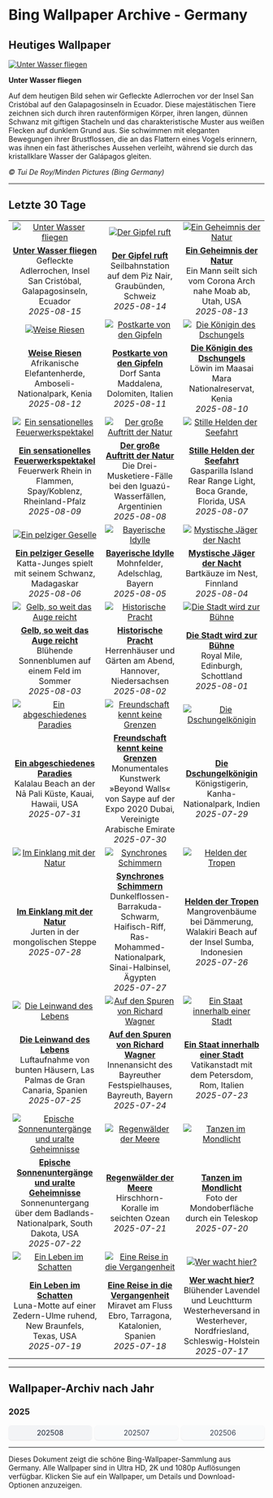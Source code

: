# Bing Wallpaper Archive - Germany

## Heutiges Wallpaper

[![Unter Wasser fliegen](https://www.bing.com/th?id=OHR.SpottedEagleRay_DE-DE1512505039_UHD.jpg&pid=hp&w=2560)](https://bing.codexun.com/de/detail/20250815)

**Unter Wasser fliegen**

Auf dem heutigen Bild sehen wir Gefleckte Adlerrochen vor der Insel San Cristóbal auf den Galapagosinseln in Ecuador. Diese majestätischen Tiere zeichnen sich durch ihren rautenförmigen Körper, ihren langen, dünnen Schwanz mit giftigen Stacheln und das charakteristische Muster aus weißen Flecken auf dunklem Grund aus. Sie schwimmen mit eleganten Bewegungen ihrer Brustflossen, die an das Flattern eines Vogels erinnern, was ihnen ein fast ätherisches Aussehen verleiht, während sie durch das kristallklare Wasser der Galápagos gleiten.

*© Tui De Roy/Minden Pictures (Bing Germany)*

---

## Letzte 30 Tage

| | | |
|:---:|:---:|:---:|
| [![Unter Wasser fliegen](https://www.bing.com/th?id=OHR.SpottedEagleRay_DE-DE1512505039_UHD.jpg&pid=hp&w=2560)](https://bing.codexun.com/de/detail/20250815) | [![Der Gipfel ruft](https://www.bing.com/th?id=OHR.PizNairPeak_DE-DE6932582005_UHD.jpg&pid=hp&w=2560)](https://bing.codexun.com/de/detail/20250814) | [![Ein Geheimnis der Natur](https://www.bing.com/th?id=OHR.CoronaArch_DE-DE6360631129_UHD.jpg&pid=hp&w=2560)](https://bing.codexun.com/de/detail/20250813) | 
| **[Unter Wasser fliegen](https://bing.codexun.com/de/detail/20250815)**<br>Gefleckte Adlerrochen, Insel San Cristóbal, Galapagosinseln, Ecuador<br>*2025-08-15* | **[Der Gipfel ruft](https://bing.codexun.com/de/detail/20250814)**<br>Seilbahnstation auf dem Piz Nair, Graubünden, Schweiz<br>*2025-08-14* | **[Ein Geheimnis der Natur](https://bing.codexun.com/de/detail/20250813)**<br>Ein Mann seilt sich vom Corona Arch nahe Moab ab, Utah, USA<br>*2025-08-13* | 
| [![Weise Riesen](https://www.bing.com/th?id=OHR.KenyaElephants_DE-DE2871911456_UHD.jpg&pid=hp&w=2560)](https://bing.codexun.com/de/detail/20250812) | [![Postkarte von den Gipfeln](https://www.bing.com/th?id=OHR.SantaMaddalena_DE-DE0481980193_UHD.jpg&pid=hp&w=2560)](https://bing.codexun.com/de/detail/20250811) | [![Die Königin des Dschungels](https://www.bing.com/th?id=OHR.LionessKenya_DE-DE2649439524_UHD.jpg&pid=hp&w=2560)](https://bing.codexun.com/de/detail/20250810) | 
| **[Weise Riesen](https://bing.codexun.com/de/detail/20250812)**<br>Afrikanische Elefantenherde, Amboseli-Nationalpark, Kenia<br>*2025-08-12* | **[Postkarte von den Gipfeln](https://bing.codexun.com/de/detail/20250811)**<br>Dorf Santa Maddalena, Dolomiten, Italien<br>*2025-08-11* | **[Die Königin des Dschungels](https://bing.codexun.com/de/detail/20250810)**<br>Löwin im Maasai Mara Nationalreservat, Kenia<br>*2025-08-10* | 
| [![Ein sensationelles Feuerwerkspektakel](https://www.bing.com/th?id=OHR.RhineFirework_DE-DE3111105918_UHD.jpg&pid=hp&w=2560)](https://bing.codexun.com/de/detail/20250809) | [![Der große Auftritt der Natur](https://www.bing.com/th?id=OHR.IguazuArgentina_DE-DE9260087426_UHD.jpg&pid=hp&w=2560)](https://bing.codexun.com/de/detail/20250808) | [![Stille Helden der Seefahrt](https://www.bing.com/th?id=OHR.GasparillaLight_DE-DE5398633166_UHD.jpg&pid=hp&w=2560)](https://bing.codexun.com/de/detail/20250807) | 
| **[Ein sensationelles Feuerwerkspektakel](https://bing.codexun.com/de/detail/20250809)**<br>Feuerwerk Rhein in Flammen, Spay/Koblenz, Rheinland-Pfalz<br>*2025-08-09* | **[Der große Auftritt der Natur](https://bing.codexun.com/de/detail/20250808)**<br>Die Drei-Musketiere-Fälle bei den Iguazú-Wasserfällen, Argentinien<br>*2025-08-08* | **[Stille Helden der Seefahrt](https://bing.codexun.com/de/detail/20250807)**<br>Gasparilla Island Rear Range Light, Boca Grande, Florida, USA<br>*2025-08-07* | 
| [![Ein pelziger Geselle](https://www.bing.com/th?id=OHR.BabyLemur_DE-DE7888318090_UHD.jpg&pid=hp&w=2560)](https://bing.codexun.com/de/detail/20250806) | [![Bayerische Idylle](https://www.bing.com/th?id=OHR.PoppyfieldAdelschlag_DE-DE8788732067_UHD.jpg&pid=hp&w=2560)](https://bing.codexun.com/de/detail/20250805) | [![Mystische Jäger der Nacht](https://www.bing.com/th?id=OHR.LaplandOwl_DE-DE9006060436_UHD.jpg&pid=hp&w=2560)](https://bing.codexun.com/de/detail/20250804) | 
| **[Ein pelziger Geselle](https://bing.codexun.com/de/detail/20250806)**<br>Katta-Junges spielt mit seinem Schwanz, Madagaskar<br>*2025-08-06* | **[Bayerische Idylle](https://bing.codexun.com/de/detail/20250805)**<br>Mohnfelder, Adelschlag, Bayern<br>*2025-08-05* | **[Mystische Jäger der Nacht](https://bing.codexun.com/de/detail/20250804)**<br>Bartkäuze im Nest, Finnland<br>*2025-08-04* | 
| [![Gelb, so weit das Auge reicht](https://www.bing.com/th?id=OHR.HappySunflower_DE-DE9238055118_UHD.jpg&pid=hp&w=2560)](https://bing.codexun.com/de/detail/20250803) | [![Historische Pracht](https://www.bing.com/th?id=OHR.HerrenhaeuserHannover_DE-DE9700830017_UHD.jpg&pid=hp&w=2560)](https://bing.codexun.com/de/detail/20250802) | [![Die Stadt wird zur Bühne](https://www.bing.com/th?id=OHR.EdinburghFringe_DE-DE9968170483_UHD.jpg&pid=hp&w=2560)](https://bing.codexun.com/de/detail/20250801) | 
| **[Gelb, so weit das Auge reicht](https://bing.codexun.com/de/detail/20250803)**<br>Blühende Sonnenblumen auf einem Feld im Sommer<br>*2025-08-03* | **[Historische Pracht](https://bing.codexun.com/de/detail/20250802)**<br>Herrenhäuser und Gärten am Abend, Hannover, Niedersachsen<br>*2025-08-02* | **[Die Stadt wird zur Bühne](https://bing.codexun.com/de/detail/20250801)**<br>Royal Mile, Edinburgh, Schottland<br>*2025-08-01* | 
| [![Ein abgeschiedenes Paradies](https://www.bing.com/th?id=OHR.NaPaliKauai_DE-DE7014828359_UHD.jpg&pid=hp&w=2560)](https://bing.codexun.com/de/detail/20250731) | [![Freundschaft kennt keine Grenzen](https://www.bing.com/th?id=OHR.SaypeDubai_DE-DE6760709663_UHD.jpg&pid=hp&w=2560)](https://bing.codexun.com/de/detail/20250730) | [![Die Dschungelkönigin](https://www.bing.com/th?id=OHR.TigerDay_DE-DE7296947889_UHD.jpg&pid=hp&w=2560)](https://bing.codexun.com/de/detail/20250729) | 
| **[Ein abgeschiedenes Paradies](https://bing.codexun.com/de/detail/20250731)**<br>Kalalau Beach an der Nā Pali Küste, Kauai, Hawaii, USA<br>*2025-07-31* | **[Freundschaft kennt keine Grenzen](https://bing.codexun.com/de/detail/20250730)**<br>Monumentales Kunstwerk »Beyond Walls« von Saype auf der Expo 2020 Dubai, Vereinigte Arabische Emirate<br>*2025-07-30* | **[Die Dschungelkönigin](https://bing.codexun.com/de/detail/20250729)**<br>Königstigerin, Kanha-Nationalpark, Indien<br>*2025-07-29* | 
| [![Im Einklang mit der Natur](https://www.bing.com/th?id=OHR.MongoliaYurts_DE-DE5983216675_UHD.jpg&pid=hp&w=2560)](https://bing.codexun.com/de/detail/20250728) | [![Synchrones Schimmern](https://www.bing.com/th?id=OHR.BlackfinBarracuda_DE-DE5710611584_UHD.jpg&pid=hp&w=2560)](https://bing.codexun.com/de/detail/20250727) | [![Helden der Tropen](https://www.bing.com/th?id=OHR.MangroveTwilight_DE-DE5475424156_UHD.jpg&pid=hp&w=2560)](https://bing.codexun.com/de/detail/20250726) | 
| **[Im Einklang mit der Natur](https://bing.codexun.com/de/detail/20250728)**<br>Jurten in der mongolischen Steppe<br>*2025-07-28* | **[Synchrones Schimmern](https://bing.codexun.com/de/detail/20250727)**<br>Dunkelflossen-Barrakuda-Schwarm, Haifisch-Riff, Ras-Mohammed-Nationalpark, Sinai-Halbinsel, Ägypten<br>*2025-07-27* | **[Helden der Tropen](https://bing.codexun.com/de/detail/20250726)**<br>Mangrovenbäume bei Dämmerung, Walakiri Beach auf der Insel Sumba, Indonesien<br>*2025-07-26* | 
| [![Die Leinwand des Lebens](https://www.bing.com/th?id=OHR.LasPalmas_DE-DE5219971738_UHD.jpg&pid=hp&w=2560)](https://bing.codexun.com/de/detail/20250725) | [![Auf den Spuren von Richard Wagner](https://www.bing.com/th?id=OHR.BayreuthTheatre_DE-DE1209418300_UHD.jpg&pid=hp&w=2560)](https://bing.codexun.com/de/detail/20250724) | [![Ein Staat innerhalb einer Stadt](https://www.bing.com/th?id=OHR.VaticanCity_DE-DE5887283665_UHD.jpg&pid=hp&w=2560)](https://bing.codexun.com/de/detail/20250723) | 
| **[Die Leinwand des Lebens](https://bing.codexun.com/de/detail/20250725)**<br>Luftaufnahme von bunten Häusern, Las Palmas de Gran Canaria, Spanien<br>*2025-07-25* | **[Auf den Spuren von Richard Wagner](https://bing.codexun.com/de/detail/20250724)**<br>Innenansicht des Bayreuther Festspielhauses, Bayreuth, Bayern<br>*2025-07-24* | **[Ein Staat innerhalb einer Stadt](https://bing.codexun.com/de/detail/20250723)**<br>Vatikanstadt mit dem Petersdom, Rom, Italien<br>*2025-07-23* | 
| [![Epische Sonnenuntergänge und uralte Geheimnisse](https://www.bing.com/th?id=OHR.BadlandsSunset_DE-DE6485321128_UHD.jpg&pid=hp&w=2560)](https://bing.codexun.com/de/detail/20250722) | [![Regenwälder der Meere](https://www.bing.com/th?id=OHR.AcroporaReef_DE-DE6392050074_UHD.jpg&pid=hp&w=2560)](https://bing.codexun.com/de/detail/20250721) | [![Tanzen im Mondlicht](https://www.bing.com/th?id=OHR.BigMoon_DE-DE6584424311_UHD.jpg&pid=hp&w=2560)](https://bing.codexun.com/de/detail/20250720) | 
| **[Epische Sonnenuntergänge und uralte Geheimnisse](https://bing.codexun.com/de/detail/20250722)**<br>Sonnenuntergang über dem Badlands-Nationalpark, South Dakota, USA<br>*2025-07-22* | **[Regenwälder der Meere](https://bing.codexun.com/de/detail/20250721)**<br>Hirschhorn-Koralle im seichten Ozean<br>*2025-07-21* | **[Tanzen im Mondlicht](https://bing.codexun.com/de/detail/20250720)**<br>Foto der Mondoberfläche durch ein Teleskop<br>*2025-07-20* | 
| [![Ein Leben im Schatten](https://www.bing.com/th?id=OHR.MothWeek_DE-DE7350997027_UHD.jpg&pid=hp&w=2560)](https://bing.codexun.com/de/detail/20250719) | [![Eine Reise in die Vergangenheit](https://www.bing.com/th?id=OHR.MiravetSpain_DE-DE1175039382_UHD.jpg&pid=hp&w=2560)](https://bing.codexun.com/de/detail/20250718) | [![Wer wacht hier?](https://www.bing.com/th?id=OHR.LavenderWesterhever_DE-DE4832117412_UHD.jpg&pid=hp&w=2560)](https://bing.codexun.com/de/detail/20250717) | 
| **[Ein Leben im Schatten](https://bing.codexun.com/de/detail/20250719)**<br>Luna-Motte auf einer Zedern-Ulme ruhend, New Braunfels, Texas, USA<br>*2025-07-19* | **[Eine Reise in die Vergangenheit](https://bing.codexun.com/de/detail/20250718)**<br>Miravet am Fluss Ebro, Tarragona, Katalonien, Spanien<br>*2025-07-18* | **[Wer wacht hier?](https://bing.codexun.com/de/detail/20250717)**<br>Blühender Lavendel und Leuchtturm Westerheversand in Westerhever, Nordfriesland, Schleswig-Holstein<br>*2025-07-17* | 


---

## Wallpaper-Archiv nach Jahr

### 2025
<div style="display: grid; grid-template-columns: repeat(auto-fit, minmax(80px, 1fr)); gap: 6px; margin: 12px 0;">
<a href="https://bing.codexun.com/de/archive/202508" style="padding: 6px 12px; font-size: 14px; border-radius: 6px; box-shadow: 0 1px 2px rgba(0,0,0,0.1); background-color: #f3f4f6; color: #374151; text-decoration: none; text-align: center; transition: background-color 0.2s ease; font-weight: 500;">202508</a>
<a href="https://bing.codexun.com/de/archive/202507" style="padding: 6px 12px; font-size: 14px; border-radius: 6px; box-shadow: 0 1px 2px rgba(0,0,0,0.1); background-color: #f9fafb; color: #374151; text-decoration: none; text-align: center; transition: background-color 0.2s ease;">202507</a>
<a href="https://bing.codexun.com/de/archive/202506" style="padding: 6px 12px; font-size: 14px; border-radius: 6px; box-shadow: 0 1px 2px rgba(0,0,0,0.1); background-color: #f9fafb; color: #374151; text-decoration: none; text-align: center; transition: background-color 0.2s ease;">202506</a>
</div>



---

Dieses Dokument zeigt die schöne Bing-Wallpaper-Sammlung aus Germany. Alle Wallpaper sind in Ultra HD, 2K und 1080p Auflösungen verfügbar. Klicken Sie auf ein Wallpaper, um Details und Download-Optionen anzuzeigen.
